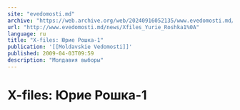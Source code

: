 ```yaml
---
site: "evedomosti.md"
archive: "https://web.archive.org/web/20240916052135/www.evedomosti.md/news/Xfiles_Yurie_Roshka1%0A"
url: "http://www.evedomosti.md/news/Xfiles_Yurie_Roshka1%0A"
language: ru
title: "X-files: Юрие Рошка-1"
publication: '[[Moldavskie Vedomosti]]'
published: 2009-04-03T09:59
description: "Молдавия выборы"
---
```


# X-files: Юрие Рошка-1

